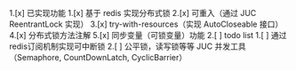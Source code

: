 1.[x] 已实现功能
    1.[x] 基于 redis 实现分布式锁
    2.[x] 可重入（通过 JUC ReentrantLock 实现）
    3.[x] try-with-resources（实现 AutoCloseable 接口）
    4.[x] 分布式锁方法注解
    5.[x] 同步变量（可锁变量）功能
2.[ ] todo list
    1.[ ] 通过redis订阅机制实现可中断锁
    2.[ ] 公平锁，读写锁等等 JUC 并发工具（Semaphore, CountDownLatch, CyclicBarrier）